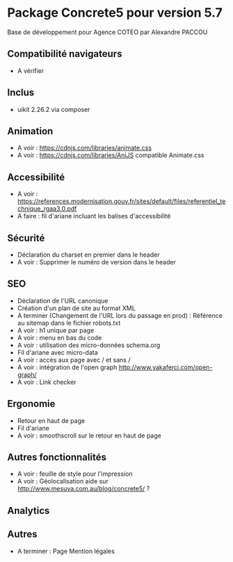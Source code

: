Package Concrete5 pour version 5.7
=============
Base de développement pour Agence COTEO par Alexandre PACCOU

Compatibilité navigateurs
-------------------------
* A vérifier

Inclus
------
* uikit 2.26.2 via composer

Animation
---------------------
* A voir : https://cdnjs.com/libraries/animate.css
* A voir : https://cdnjs.com/libraries/AniJS compatible Animate.css

Accessibilité
---------------------
* A voir : https://references.modernisation.gouv.fr/sites/default/files/referentiel_technique_rgaa3.0.pdf
* A faire : fil d'ariane incluant les balises d'accessibilité

Sécurité
---------------------
* Déclaration du charset en premier dans le header
* A voir : Supprimer le numéro de version dans le header

SEO
---------------------
* Déclaration de l'URL canonique
* Création d'un plan de site au format XML
* A terminer (Changement de l'URL lors du passage en prod) : Référence au sitemap dans le fichier robots.txt
* A voir : h1 unique par page
* A voir : menu en bas du code
* A voir : utilisation des micro-données schema.org
* Fil d'ariane avec micro-data
* A voir : accès aux page avec / et sans /
* A voir : intégration de l'open graph http://www.yakaferci.com/open-graph/
* A voir : Link checker

Ergonomie
---------------------
* Retour en haut de page
* Fil d'ariane
* A voir : smoothscroll sur le retour en haut de page

Autres fonctionnalités
---------------------
* A voir : feuille de style pour l'impression
* A voir : Géolocalisation aide sur http://www.mesuva.com.au/blog/concrete5/ ?

Analytics
---------------------

Autres
-------
* A terminer : Page Mention légales
